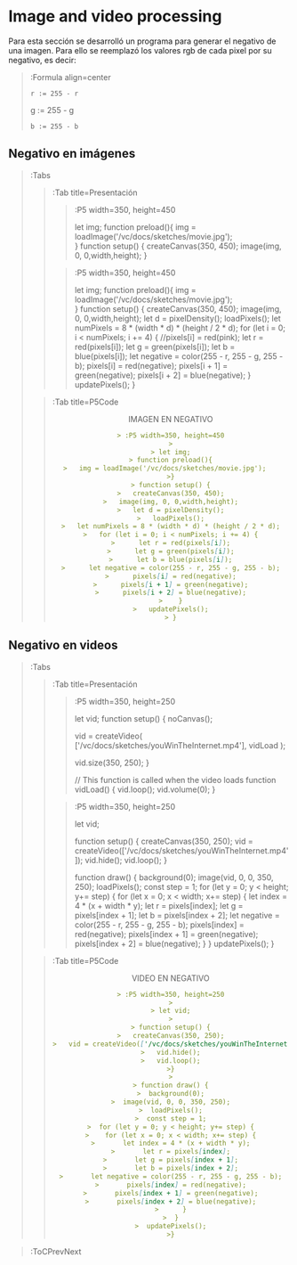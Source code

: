 # Image and video processing

Para esta sección se desarrolló un programa para generar el negativo de una imagen. Para ello se reemplazó los valores rgb de cada pixel por su negativo, es decir:


> :Formula align=center
> ```
> r := 255 - r
> ```
> g := 255 - g
> ```
> b := 255 - b
> ```

## Negativo en imágenes

> :Tabs
> > :Tab title=Presentación
> > >
> > > :P5 width=350, height=450
> > >
> > > let img;
> > > function preload(){
> > >   img = loadImage('/vc/docs/sketches/movie.jpg');   
> > >}
> > > function setup() {
> > >   createCanvas(350, 450);
> > >   image(img, 0, 0,width,height);
> > > }
> > 
> > 
> > > :P5 width=350, height=450
> > >
> > > let img;
> > > function preload(){
> > >   img = loadImage('/vc/docs/sketches/movie.jpg');   
> > >}
> > > function setup() {
> > >   createCanvas(350, 450);
> > >   image(img, 0, 0,width,height);
> > >   let d = pixelDensity();
> > >   loadPixels();
> > >   let numPixels = 8 * (width * d) * (height / 2 * d);
> > >   for (let i = 0; i < numPixels; i += 4) {
> > >      //pixels[i] = red(pink);
> > >      let r = red(pixels[i]);
> > >      let g = green(pixels[i]);
> > >      let b = blue(pixels[i]);
> > >      let negative = color(255 - r, 255 - g, 255 - b);
> > >      pixels[i] = red(negative);
> > >      pixels[i + 1] = green(negative);
> > >      pixels[i + 2] = blue(negative);
> > >    }
> > >   updatePixels();
> > > }
>
> > :Tab title=P5Code
> >
> > <center>IMAGEN EN NEGATIVO<center/>
> >
> > ```md
> > > :P5 width=350, height=450
> > >
> > > let img;
> > > function preload(){
> > >   img = loadImage('/vc/docs/sketches/movie.jpg');   
> > >}
> > > function setup() {
> > >   createCanvas(350, 450);
> > >   image(img, 0, 0,width,height);
> > >   let d = pixelDensity();
> > >   loadPixels();
> > >   let numPixels = 8 * (width * d) * (height / 2 * d);
> > >   for (let i = 0; i < numPixels; i += 4) {
> > >      let r = red(pixels[i]);
> > >      let g = green(pixels[i]);
> > >      let b = blue(pixels[i]);
> > >      let negative = color(255 - r, 255 - g, 255 - b);
> > >      pixels[i] = red(negative);
> > >      pixels[i + 1] = green(negative);
> > >      pixels[i + 2] = blue(negative);
> > >    }
> > >   updatePixels();
> > > }
> > ```
## Negativo en videos

> :Tabs
> > :Tab title=Presentación
> > >
> > > :P5 width=350, height=250
> > >
> > >let vid;
> > >function setup() {
> > >  noCanvas();
> > >
> > >  vid = createVideo(
> > >    ['/vc/docs/sketches/youWinTheInternet.mp4'],
> > >    vidLoad
> > >  );
> > >
> > >  vid.size(350, 250);
> > >}
> > >
> > >// This function is called when the video loads
> > >function vidLoad() {
> > >  vid.loop();
> > >  vid.volume(0);
> > >}
> > 
> > 
> > > :P5 width=350, height=250
> > >
> > > let vid;
> > >
> > > function setup() {
> > >   createCanvas(350, 250);
> > >   vid = createVideo(['/vc/docs/sketches/youWinTheInternet.mp4']);
> > >   vid.hide();
> > >   vid.loop();
> > >}
> > >
> > > function draw() {
> > >  background(0);
> > >  image(vid, 0, 0, 350, 250);
> > >  loadPixels();
> > >  const step = 1;
> > >  for (let y = 0; y < height; y+= step) {
> > >    for (let x = 0; x < width; x+= step) {
> > >       let index = 4 * (x + width * y);
> > >       let r = pixels[index];
> > >       let g = pixels[index + 1];
> > >       let b = pixels[index + 2];
> > >       let negative = color(255 - r, 255 - g, 255 - b);
> > >       pixels[index] = red(negative);
> > >       pixels[index + 1] = green(negative);
> > >       pixels[index + 2] = blue(negative);
> > >      }
> > >  }
> > >  updatePixels();
> > >}
>
> > :Tab title=P5Code
> >
> > <center>VIDEO EN NEGATIVO<center/>
> >
> > ```md
> > > :P5 width=350, height=250
> > >
> > > let vid;
> > >
> > > function setup() {
> > >   createCanvas(350, 250);
> > >   vid = createVideo(['/vc/docs/sketches/youWinTheInternet.mp4']);
> > >   vid.hide();
> > >   vid.loop();
> > >}
> > >
> > > function draw() {
> > >  background(0);
> > >  image(vid, 0, 0, 350, 250);
> > >  loadPixels();
> > >  const step = 1;
> > >  for (let y = 0; y < height; y+= step) {
> > >    for (let x = 0; x < width; x+= step) {
> > >       let index = 4 * (x + width * y);
> > >       let r = pixels[index];
> > >       let g = pixels[index + 1];
> > >       let b = pixels[index + 2];
> > >       let negative = color(255 - r, 255 - g, 255 - b);
> > >       pixels[index] = red(negative);
> > >       pixels[index + 1] = green(negative);
> > >       pixels[index + 2] = blue(negative);
> > >      }
> > >  }
> > >  updatePixels();
> > >}
> > ```

>:ToCPrevNext